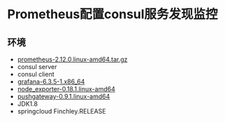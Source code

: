 # Prometheus配置consul服务发现监控

## 环境

- [prometheus-2.12.0.linux-amd64.tar.gz](https://github.com/prometheus/prometheus/releases/download/v2.12.0/prometheus-2.12.0.linux-amd64.tar.gz)
- consul server
- consul client
- [grafana-6.3.5-1.x86_64](https://dl.grafana.com/oss/release/grafana-6.3.5-1.x86_64.rpm)
- [node_exporter-0.18.1.linux-amd64](https://github.com/prometheus/node_exporter/releases)
- [pushgateway-0.9.1.linux-amd64](https://github.com/prometheus/pushgateway/releases/download/v0.9.1/pushgateway-0.9.1.linux-amd64.tar.gz)
- JDK1.8
- springcloud Finchley.RELEASE